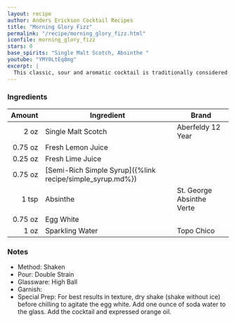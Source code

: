 ```yaml
---
layout: recipe
author: Anders Erickson Cocktail Recipes
title: "Morning Glory Fizz"
permalink: "/recipe/morning_glory_fizz.html"
iconfile: morning_glory_fizz
stars: 0
base_spirits: "Single Malt Scotch, Absinthe "
youtube: "YMY0LtEq8mg"
excerpt: |
  This classic, sour and aromatic cocktail is traditionally considered a morning after a pick-me-up. Want to make the perfect Gin Fizz? It's all in the shake.
---
```


### Ingredients

|  Amount | Ingredient                                                | Brand                     |
| ------: | --------------------------------------------------------- | ------------------------- |
|    2 oz | Single Malt Scotch                                        | Aberfeldy 12 Year         |
| 0.75 oz | Fresh Lemon Juice                                         |
| 0.25 oz | Fresh Lime Juice                                          |
| 0.75 oz | [Semi-Rich Simple Syrup]({%link recipe/simple_syrup.md%}) |
|   1 tsp | Absinthe                                                  | St. George Absinthe Verte |
| 0.75 oz | Egg White                                                 |
|    1 oz | Sparkling Water                                           | Topo Chico                |

### Notes

- Method: Shaken
- Pour: Double Strain
- Glassware: High Ball
- Garnish:
- Special Prep: For best results in texture, dry shake (shake without ice) before chilling to agitate the egg white. Add one ounce of soda water to the glass. Add the cocktail and expressed orange oil.
